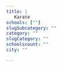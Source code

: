```yaml
---
title: |
   Karate
schools: [""]
slugSubcategory: ""
category: ""
slugCategory: ""
schoolscount: ""
city: ""

---
```


